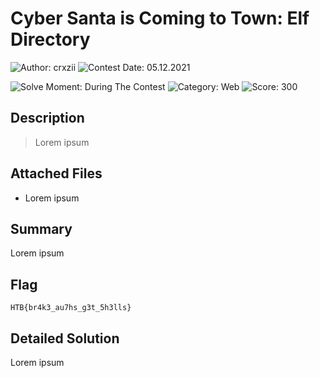 # Cyber Santa is Coming to Town: Elf Directory

![Author: crxzii](https://img.shields.io/badge/Author-crxzii-blue.svg) ![Contest Date: 05.12.2021](https://img.shields.io/badge/Contest%20Date-05.12.2021-lightgrey.svg)

![Solve Moment: During The Contest](https://img.shields.io/badge/Solve%20Moment-During%20The%20Contest-brightgreen.svg) ![Category: Web](https://img.shields.io/badge/Category-Web-lightgrey.svg) ![Score: 300](https://img.shields.io/badge/Score-300-brightgreen.svg)

## Description

> Lorem ipsum


## Attached Files

- Lorem ipsum

## Summary

Lorem ipsum

## Flag

```
HTB{br4k3_au7hs_g3t_5h3lls}
```

## Detailed Solution

Lorem ipsum